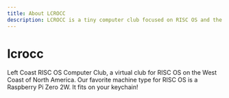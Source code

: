 ```yaml
---
title: About LCROCC
description: LCROCC is a tiny computer club focused on RISC OS and the Raspberry Pi Zero 2W platform.
---
```


# lcrocc

Left Coast RISC OS Computer Club, a virtual club for RISC OS on the West Coast of North America. Our favorite machine type for RISC OS is a Raspberry Pi Zero 2W. It fits on your keychain!

